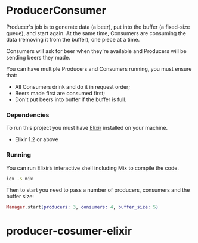 # ProducerConsumer

Producer's job is to generate data (a beer), put into the buffer (a fixed-size queue), and start again. At the same time, Consumers are consuming the data (removing it from the buffer), one piece at a time.

Consumers will ask for beer when they're available and Producers will be sending beers they made.

You can have multiple Producers and Consumers running, you must ensure that:

- All Consumers drink and do it in request order;
- Beers made first are consumed first;
- Don't put beers into buffer if the buffer is full.

### Dependencies
To run this project you must have [Elixir](http://elixir-lang.org/install.html) installed on your machine.

- Elixir 1.2 or above

### Running

You can run Elixir’s interactive shell including Mix to compile the code.

```bash
iex -S mix
```

Then to start you need to pass a number of producers, consumers and the buffer size:

```elixir
Manager.start(producers: 3, consumers: 4, buffer_size: 5)
```
# producer-cosumer-elixir
